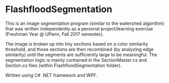 # FlashfloodSegmentation
This is an image segmentation program (similar to the watershed algorithm) that was written independently as a personal project/learning exercise
(Freshman Year @ UPenn, Fall 2017 semester).

The image is broken up into tiny sections based on a color similarity threshold, and those sections are then recombined (by analyzing edge similarity)
until the segments are sufficiently large to be meaningful. The segmentation logic is mainly contained in the SectionMaster.cs and Section.cs files (within FlashfloodSegmentation folder).

Written using C# .NET framework and WPF.
